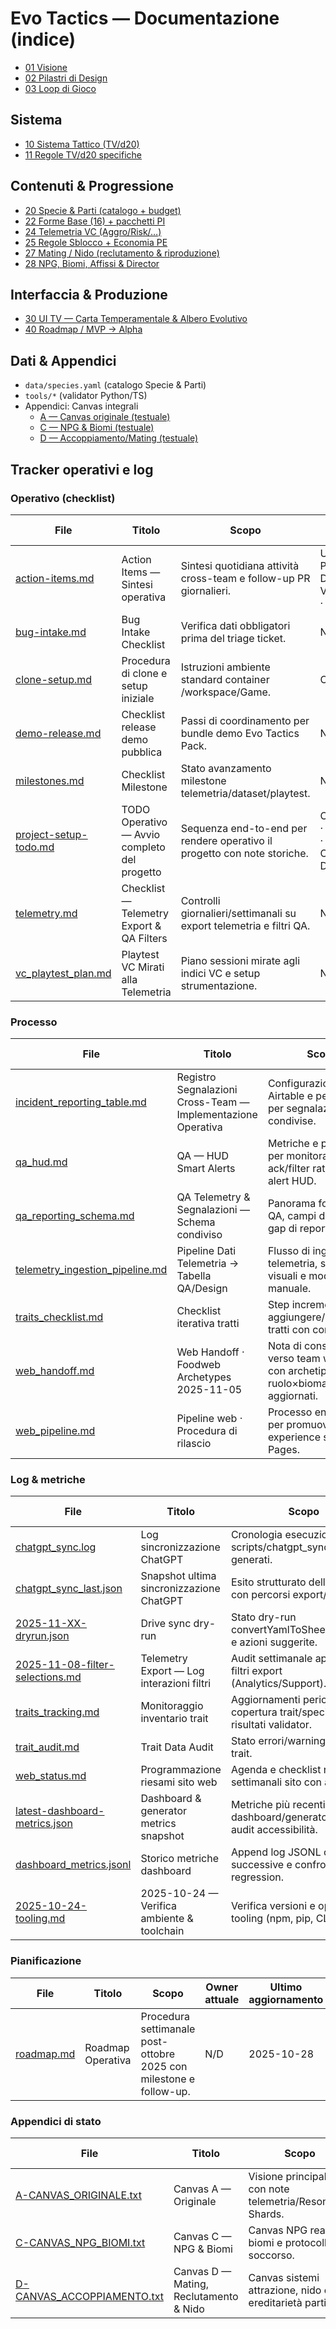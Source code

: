 # Evo Tactics — Documentazione (indice)

- [01 Visione](01-VISIONE.md)
- [02 Pilastri di Design](02-PILASTRI.md)
- [03 Loop di Gioco](03-LOOP.md)

## Sistema
- [10 Sistema Tattico (TV/d20)](10-SISTEMA_TATTICO.md)
- [11 Regole TV/d20 specifiche](11-REGOLE_D20_TV.md)

## Contenuti & Progressione
- [20 Specie & Parti (catalogo + budget)](20-SPECIE_E_PARTI.md)
- [22 Forme Base (16) + pacchetti PI](22-FORME_BASE_16.md)
- [24 Telemetria VC (Aggro/Risk/…)](24-TELEMETRIA_VC.md)
- [25 Regole Sblocco + Economia PE](25-REGOLE_SBLOCCO_PE.md)
- [27 Mating / Nido (reclutamento & riproduzione)](27-MATING_NIDO.md)
- [28 NPG, Biomi, Affissi & Director](28-NPC_BIOMI_SPAWN.md)

## Interfaccia & Produzione
- [30 UI TV — Carta Temperamentale & Albero Evolutivo](30-UI_TV_IDENTITA.md)
- [40 Roadmap / MVP → Alpha](40-ROADMAP.md)

## Dati & Appendici
- `data/species.yaml` (catalogo Specie & Parti)
- `tools/*` (validator Python/TS)
- Appendici: Canvas integrali
  - [A — Canvas originale (testuale)](../appendici/A-CANVAS_ORIGINALE.txt)
  - [C — NPG & Biomi (testuale)](../appendici/C-CANVAS_NPG_BIOMI.txt)
  - [D — Accoppiamento/Mating (testuale)](../appendici/D-CANVAS_ACCOPPIAMENTO.txt)

## Tracker operativi e log

<!-- tracker-registry:start -->
### Operativo (checklist)

| File | Titolo | Scopo | Owner attuale | Ultimo aggiornamento | Percorso |
| --- | --- | --- | --- | --- | --- |
| [action-items.md](docs/checklist/action-items.md) | Action Items — Sintesi operativa | Sintesi quotidiana attività cross-team e follow-up PR giornalieri. | UI Systems · Progression Design · VFX/Lighting · QA Support | 2025-10-28 | `docs/checklist/action-items.md` |
| [bug-intake.md](docs/checklist/bug-intake.md) | Bug Intake Checklist | Verifica dati obbligatori prima del triage ticket. | N/D | 2025-10-27 | `docs/checklist/bug-intake.md` |
| [clone-setup.md](docs/checklist/clone-setup.md) | Procedura di clone e setup iniziale | Istruzioni ambiente standard container /workspace/Game. | Ops/ChatGPT | 2025-10-26 | `docs/checklist/clone-setup.md` |
| [demo-release.md](docs/checklist/demo-release.md) | Checklist release demo pubblica | Passi di coordinamento per bundle demo Evo Tactics Pack. | N/D | 2025-10-27 | `docs/checklist/demo-release.md` |
| [milestones.md](docs/checklist/milestones.md) | Checklist Milestone | Stato avanzamento milestone telemetria/dataset/playtest. | N/D | 2025-10-28 | `docs/checklist/milestones.md` |
| [project-setup-todo.md](docs/checklist/project-setup-todo.md) | TODO Operativo — Avvio completo del progetto | Sequenza end-to-end per rendere operativo il progetto con note storiche. | Ops/ChatGPT · Release Ops · Marketing Ops · Lead Dev Tools | 2025-10-28 | `docs/checklist/project-setup-todo.md` |
| [telemetry.md](docs/checklist/telemetry.md) | Checklist — Telemetry Export & QA Filters | Controlli giornalieri/settimanali su export telemetria e filtri QA. | N/D | 2025-10-28 | `docs/checklist/telemetry.md` |
| [vc_playtest_plan.md](docs/checklist/vc_playtest_plan.md) | Playtest VC Mirati alla Telemetria | Piano sessioni mirate agli indici VC e setup strumentazione. | N/D | 2025-10-24 | `docs/checklist/vc_playtest_plan.md` |

### Processo

| File | Titolo | Scopo | Owner attuale | Ultimo aggiornamento | Percorso |
| --- | --- | --- | --- | --- | --- |
| [incident_reporting_table.md](docs/process/incident_reporting_table.md) | Registro Segnalazioni Cross-Team — Implementazione Operativa | Configurazione tabella Airtable e permessi per segnalazioni condivise. | N/D | 2025-10-27 | `docs/process/incident_reporting_table.md` |
| [qa_hud.md](docs/process/qa_hud.md) | QA — HUD Smart Alerts | Metriche e pipeline QA per monitorare ack/filter ratio degli alert HUD. | QA lead | 2025-10-27 | `docs/process/qa_hud.md` |
| [qa_reporting_schema.md](docs/process/qa_reporting_schema.md) | QA Telemetry & Segnalazioni — Schema condiviso | Panorama fonti dati QA, campi disponibili e gap di reporting. | N/D | 2025-10-27 | `docs/process/qa_reporting_schema.md` |
| [telemetry_ingestion_pipeline.md](docs/process/telemetry_ingestion_pipeline.md) | Pipeline Dati Telemetria → Tabella QA/Design | Flusso di ingestione telemetria, snapshot visuali e modulo QA manuale. | N/D | 2025-10-27 | `docs/process/telemetry_ingestion_pipeline.md` |
| [traits_checklist.md](docs/process/traits_checklist.md) | Checklist iterativa tratti | Step incrementali per aggiungere/revisionare tratti con controlli dati. | N/D | 2025-10-28 | `docs/process/traits_checklist.md` |
| [web_handoff.md](docs/process/web_handoff.md) | Web Handoff · Foodweb Archetypes 2025-11-05 | Nota di consegna verso team web/UI con archetipi ruolo×bioma aggiornati. | N/D | 2025-10-29 | `docs/process/web_handoff.md` |
| [web_pipeline.md](docs/process/web_pipeline.md) | Pipeline web · Procedura di rilascio | Processo end-to-end per promuovere la web experience su GitHub Pages. | N/D | 2025-10-28 | `docs/process/web_pipeline.md` |

### Log & metriche

| File | Titolo | Scopo | Owner attuale | Ultimo aggiornamento | Percorso |
| --- | --- | --- | --- | --- | --- |
| [chatgpt_sync.log](logs/chatgpt_sync.log) | Log sincronizzazione ChatGPT | Cronologia esecuzioni scripts/chatgpt_sync.py e diff generati. | N/D | 2025-10-24 | `logs/chatgpt_sync.log` |
| [chatgpt_sync_last.json](logs/chatgpt_sync_last.json) | Snapshot ultima sincronizzazione ChatGPT | Esito strutturato dell'ultima run con percorsi export/diff. | N/D | 2025-10-24 | `logs/chatgpt_sync_last.json` |
| [2025-11-XX-dryrun.json](logs/drive/2025-11-XX-dryrun.json) | Drive sync dry-run | Stato dry-run convertYamlToSheetsDryRun() e azioni suggerite. | N/D | 2025-10-28 | `logs/drive/2025-11-XX-dryrun.json` |
| [2025-11-08-filter-selections.md](logs/exports/2025-11-08-filter-selections.md) | Telemetry Export — Log interazioni filtri | Audit settimanale applicazione filtri export (Analytics/Support). | Analytics · Support | 2025-10-28 | `logs/exports/2025-11-08-filter-selections.md` |
| [traits_tracking.md](logs/traits_tracking.md) | Monitoraggio inventario trait | Aggiornamenti periodici copertura trait/specie e risultati validator. | N/D | 2025-10-29 | `logs/traits_tracking.md` |
| [trait_audit.md](logs/trait_audit.md) | Trait Data Audit | Stato errori/warning dataset trait. | N/D | 2025-10-29 | `logs/trait_audit.md` |
| [web_status.md](logs/web_status.md) | Programmazione riesami sito web | Agenda e checklist riesami settimanali sito con azioni QA. | N/D | 2025-10-29 | `logs/web_status.md` |
| [latest-dashboard-metrics.json](logs/qa/latest-dashboard-metrics.json) | Dashboard & generator metrics snapshot | Metriche più recenti per dashboard/generator con audit accessibilità. | N/D | 2025-10-27 | `logs/qa/latest-dashboard-metrics.json` |
| [dashboard_metrics.jsonl](logs/qa/dashboard_metrics.jsonl) | Storico metriche dashboard | Append log JSONL con run successive e confronti visual regression. | N/D | 2025-10-27 | `logs/qa/dashboard_metrics.jsonl` |
| [2025-10-24-tooling.md](logs/tooling/2025-10-24-tooling.md) | 2025-10-24 — Verifica ambiente & toolchain | Verifica versioni e operazioni tooling (npm, pip, CLI). | N/D | 2025-10-24 | `logs/tooling/2025-10-24-tooling.md` |

### Pianificazione

| File | Titolo | Scopo | Owner attuale | Ultimo aggiornamento | Percorso |
| --- | --- | --- | --- | --- | --- |
| [roadmap.md](docs/piani/roadmap.md) | Roadmap Operativa | Procedura settimanale post-ottobre 2025 con milestone e follow-up. | N/D | 2025-10-28 | `docs/piani/roadmap.md` |

### Appendici di stato

| File | Titolo | Scopo | Owner attuale | Ultimo aggiornamento | Percorso |
| --- | --- | --- | --- | --- | --- |
| [A-CANVAS_ORIGINALE.txt](appendici/A-CANVAS_ORIGINALE.txt) | Canvas A — Originale | Visione principale con note telemetria/Resonance Shards. | N/D | 2025-10-27 | `appendici/A-CANVAS_ORIGINALE.txt` |
| [C-CANVAS_NPG_BIOMI.txt](appendici/C-CANVAS_NPG_BIOMI.txt) | Canvas C — NPG & Biomi | Canvas NPG reattivi, biomi e protocolli soccorso. | N/D | 2025-10-26 | `appendici/C-CANVAS_NPG_BIOMI.txt` |
| [D-CANVAS_ACCOPPIAMENTO.txt](appendici/D-CANVAS_ACCOPPIAMENTO.txt) | Canvas D — Mating, Reclutamento & Nido | Canvas sistemi attrazione, nido e ereditarietà parti. | N/D | 2025-10-26 | `appendici/D-CANVAS_ACCOPPIAMENTO.txt` |
<!-- tracker-registry:end -->
